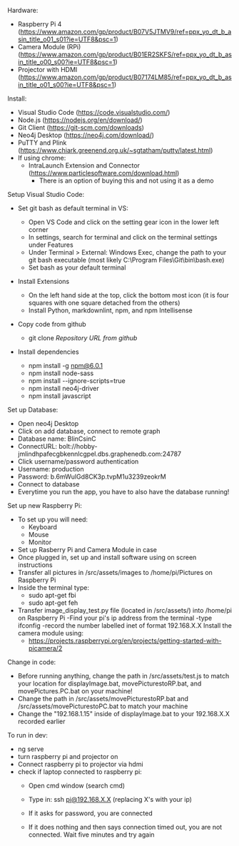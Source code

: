 Hardware:
 - Raspberry Pi 4 (https://www.amazon.com/gp/product/B07V5JTMV9/ref=ppx_yo_dt_b_asin_title_o01_s01?ie=UTF8&psc=1)
 - Camera Module (RPi) (https://www.amazon.com/gp/product/B01ER2SKFS/ref=ppx_yo_dt_b_asin_title_o00_s00?ie=UTF8&psc=1)
 - Projector with HDMI (https://www.amazon.com/gp/product/B07174LM85/ref=ppx_yo_dt_b_asin_title_o01_s00?ie=UTF8&psc=1)

Install:
 - Visual Studio Code (https://code.visualstudio.com/)
 - Node.js (https://nodejs.org/en/download/)
 - Git Client (https://git-scm.com/downloads)
 - Neo4j Desktop (https://neo4j.com/download/)
 - PuTTY and Plink (https://www.chiark.greenend.org.uk/~sgtatham/putty/latest.html)
 - If using chrome:
   - IntraLaunch Extension and Connector (https://www.particlesoftware.com/download.html)
     * There is an option of buying this and not using it as a demo 

Setup Visual Studio Code:
 * Set git bash as default terminal in VS:
    - Open VS Code and click on the setting gear icon in the lower left corner
    - In settings, search for terminal and click on the terminal settings under Features
    - Under Terminal > External: Windows Exec, change the path to your git bash executable (most likely C:\Program Files\Git\bin\bash.exe)
    - Set bash as your default terminal

 * Install Extensions
   - On the left hand side at the top, click the bottom most icon (it is four squares with one square detached from the others)
   - Install Python, markdownlint, npm, and npm Intellisense 
   
 * Copy code from github
    - git clone *Repository URL from github*

 * Install dependencies
    - npm install -g npm@6.0.1
    - npm install node-sass
    - npm install --ignore-scripts=true
    - npm install neo4j-driver
    - npm install javascript

Set up Database:
  - Open neo4j Desktop
  - Click on add database, connect to remote graph
  - Database name: BlinCsinC
  - ConnectURL: bolt://hobby-jmlindhpafecgbkennlcgpel.dbs.graphenedb.com:24787
  - Click username/password authentication
  - Username: production
  - Password: b.6mWulGd8CK3p.tvpM1u3239zeokrM
  - Connect to database
  - Everytime you run the app, you have to also have the database running!

Set up new Raspberry Pi:
  - To set up you will need:
    - Keyboard
    - Mouse 
    - Monitor 
  - Set up Rasberry Pi and Camera Module in case
  - Once plugged in, set up and install software using on screen instructions
  - Transfer all pictures in /src/assets/images to /home/pi/Pictures on Raspberry Pi
  - Inside the terminal type:
    - sudo apt-get fbi
    - sudo apt-get feh
  - Transfer image_display_test.py file (located in /src/assets/) into /home/pi on Raspberry Pi
  -Find your pi's ip address from the terminal
    -type ifconfig
    -record the number labelled inet of format 192.168.X.X
  Install the camera module using:
    - https://projects.raspberrypi.org/en/projects/getting-started-with-picamera/2

Change in code:
  - Before running anything, change the path in /src/assets/test.js to match your location for displayImage.bat, movePicturestoRP.bat, and 
  movePictures.PC.bat on your machine!
  - Change the path in /src/assets/movePicturestoRP.bat and /src/assets/movePicturestoPC.bat to match your machine
  - Change the "192.168.1.15" inside of displayImage.bat to your 192.168.X.X recorded earlier
  
 To run in dev:
  - ng serve
  - turn raspberry pi and projector on
  - Connect raspberry pi to projector via hdmi
  - check if laptop connected to raspberry pi:
    - Open cmd window (search cmd)
    - Type in: ssh pi@192.168.X.X (replacing X's with your ip)

    - If it asks for password, you are connected
    - If it does nothing and then says connection timed out, you are not connected. Wait five minutes and try again
